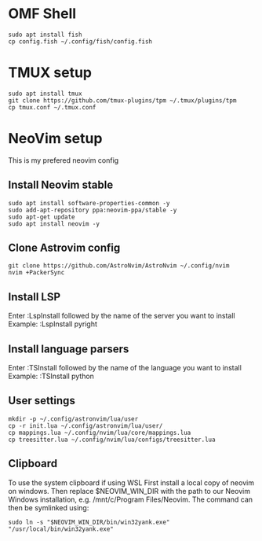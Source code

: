 # OMF Shell

```
sudo apt install fish
cp config.fish ~/.config/fish/config.fish
```

# TMUX setup

```
sudo apt install tmux
git clone https://github.com/tmux-plugins/tpm ~/.tmux/plugins/tpm
cp tmux.conf ~/.tmux.conf
```

# NeoVim setup

This is my prefered neovim config

## Install Neovim stable

```
sudo apt install software-properties-common -y
sudo add-apt-repository ppa:neovim-ppa/stable -y
sudo apt-get update
sudo apt install neovim -y
```

## Clone Astrovim config

```
git clone https://github.com/AstroNvim/AstroNvim ~/.config/nvim
nvim +PackerSync
```

## Install LSP

Enter :LspInstall followed by the name of the server you want to install  
Example: :LspInstall pyright

## Install language parsers

Enter :TSInstall followed by the name of the language you want to install  
Example: :TSInstall python

## User settings

```
mkdir -p ~/.config/astronvim/lua/user
cp -r init.lua ~/.config/astronvim/lua/user/
cp mappings.lua ~/.config/nvim/lua/core/mappings.lua
cp treesitter.lua ~/.config/nvim/lua/configs/treesitter.lua
```

## Clipboard

To use the system clipboard if using WSL First install a local copy of neovim on windows.
Then replace $NEOVIM_WIN_DIR with the path to our Neovim Windows installation, e.g. /mnt/c/Program Files/Neovim.
The command can then be symlinked using:

```
sudo ln -s "$NEOVIM_WIN_DIR/bin/win32yank.exe" "/usr/local/bin/win32yank.exe"
```
